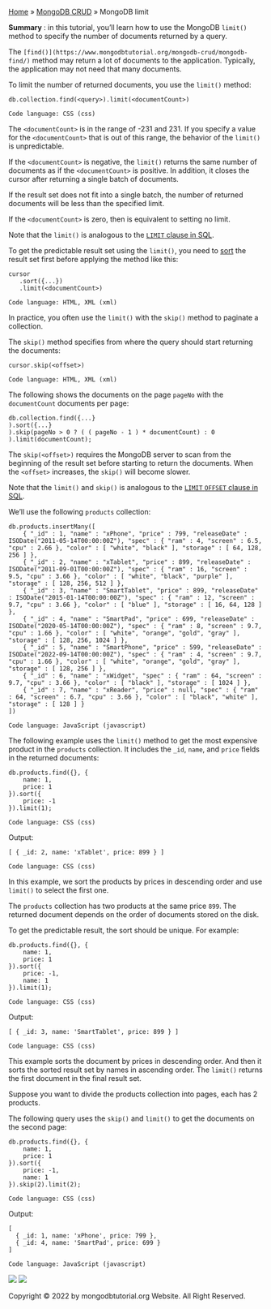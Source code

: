 

[Home](https://www.mongodbtutorial.org/) » [MongoDB
CRUD](https://www.mongodbtutorial.org/mongodb-crud/) » MongoDB limit



 **Summary** : in this tutorial, you’ll learn how to use the MongoDB `limit()`
method to specify the number of documents returned by a query.



The `[find()](https://www.mongodbtutorial.org/mongodb-crud/mongodb-find/)`
method may return a lot of documents to the application. Typically, the
application may not need that many documents.



To limit the number of returned documents, you use the `limit()` method:


    
    
    db.collection.find(<query>).limit(<documentCount>)
    
    Code language: CSS (css)



The `<documentCount>` is in the range of -231 and 231. If you specify a value
for the `<documentCount>` that is out of this range, the behavior of the
`limit()` is unpredictable.



If the `<documentCount>` is negative, the `limit()` returns the same number of
documents as if the `<documentCount>` is positive. In addition, it closes the
cursor after returning a single batch of documents.



If the result set does not fit into a single batch, the number of returned
documents will be less than the specified limit.



If the `<documentCount>` is zero, then is equivalent to setting no limit.



Note that the `limit()` is analogous to the [`LIMIT` clause in
SQL](https://www.sqltutorial.org/sql-limit/).



To get the predictable result set using the `limit()`, you need to
[sort](https://www.mongodbtutorial.org/mongodb-crud/mongodb-sort/) the result
set first before applying the method like this:


    
    
    cursor
       .sort({...})
       .limit(<documentCount>)
    
    Code language: HTML, XML (xml)



In practice, you often use the `limit()` with the `skip()` method to paginate
a collection.



The `skip()` method specifies from where the query should start returning the
documents:


    
    
    cursor.skip(<offset>)
    
    Code language: HTML, XML (xml)



The following shows the documents on the page `pageNo` with the
`documentCount` documents per page:


    
    
    db.collection.find({...}
    ).sort({...}
    ).skip(pageNo > 0 ? ( ( pageNo - 1 ) * documentCount) : 0
    ).limit(documentCount);



The `skip(<offset>)` requires the MongoDB server to scan from the beginning of
the result set before starting to return the documents. When the `<offset>`
increases, the `skip()` will become slower.



Note that the `limit()` and `skip()` is analogous to the [`LIMIT` `OFFSET`
clause in SQL](https://www.sqltutorial.org/sql-limit/).



We’ll use the following `products` collection:


    
    
    db.products.insertMany([
        { "_id" : 1, "name" : "xPhone", "price" : 799, "releaseDate" : ISODate("2011-05-14T00:00:00Z"), "spec" : { "ram" : 4, "screen" : 6.5, "cpu" : 2.66 }, "color" : [ "white", "black" ], "storage" : [ 64, 128, 256 ] },
        { "_id" : 2, "name" : "xTablet", "price" : 899, "releaseDate" : ISODate("2011-09-01T00:00:00Z"), "spec" : { "ram" : 16, "screen" : 9.5, "cpu" : 3.66 }, "color" : [ "white", "black", "purple" ], "storage" : [ 128, 256, 512 ] },
        { "_id" : 3, "name" : "SmartTablet", "price" : 899, "releaseDate" : ISODate("2015-01-14T00:00:00Z"), "spec" : { "ram" : 12, "screen" : 9.7, "cpu" : 3.66 }, "color" : [ "blue" ], "storage" : [ 16, 64, 128 ] },
        { "_id" : 4, "name" : "SmartPad", "price" : 699, "releaseDate" : ISODate("2020-05-14T00:00:00Z"), "spec" : { "ram" : 8, "screen" : 9.7, "cpu" : 1.66 }, "color" : [ "white", "orange", "gold", "gray" ], "storage" : [ 128, 256, 1024 ] },
        { "_id" : 5, "name" : "SmartPhone", "price" : 599, "releaseDate" : ISODate("2022-09-14T00:00:00Z"), "spec" : { "ram" : 4, "screen" : 9.7, "cpu" : 1.66 }, "color" : [ "white", "orange", "gold", "gray" ], "storage" : [ 128, 256 ] },
        { "_id" : 6, "name" : "xWidget", "spec" : { "ram" : 64, "screen" : 9.7, "cpu" : 3.66 }, "color" : [ "black" ], "storage" : [ 1024 ] },
        { "_id" : 7, "name" : "xReader", "price" : null, "spec" : { "ram" : 64, "screen" : 6.7, "cpu" : 3.66 }, "color" : [ "black", "white" ], "storage" : [ 128 ] }
    ])
    
    Code language: JavaScript (javascript)



The following example uses the `limit()` method to get the most expensive
product in the `products` collection. It includes the `_id`, `name`, and
`price` fields in the returned documents:


    
    
    db.products.find({}, {
        name: 1,
        price: 1
    }).sort({
        price: -1
    }).limit(1);
    
    Code language: CSS (css)



Output:


    
    
    [ { _id: 2, name: 'xTablet', price: 899 } ]
    
    Code language: CSS (css)



In this example, we sort the products by prices in descending order and use
`limit()` to select the first one.



The `products` collection has two products at the same price `899`. The
returned document depends on the order of documents stored on the disk.



To get the predictable result, the sort should be unique. For example:


    
    
    db.products.find({}, {
        name: 1,
        price: 1
    }).sort({
        price: -1,
        name: 1
    }).limit(1);
    
    Code language: CSS (css)



Output:


    
    
    [ { _id: 3, name: 'SmartTablet', price: 899 } ]
    
    Code language: CSS (css)



This example sorts the document by prices in descending order. And then it
sorts the sorted result set by names in ascending order. The `limit()` returns
the first document in the final result set.



Suppose you want to divide the products collection into pages, each has 2
products.



The following query uses the `skip()` and `limit()` to get the documents on
the second page:


    
    
    db.products.find({}, {
        name: 1,
        price: 1
    }).sort({
        price: -1,
        name: 1
    }).skip(2).limit(2);
    
    Code language: CSS (css)



Output:


    
    
    [
      { _id: 1, name: 'xPhone', price: 799 },
      { _id: 4, name: 'SmartPad', price: 699 }
    ]
    
    Code language: JavaScript (javascript)

![](https://www.mongodbtutorial.org/wp-content/themes/evolution/img/left.svg)
![](https://www.mongodbtutorial.org/wp-content/themes/evolution/img/right.svg)


Copyright © 2022 by mongodbtutorial.org Website. All Right Reserved.

